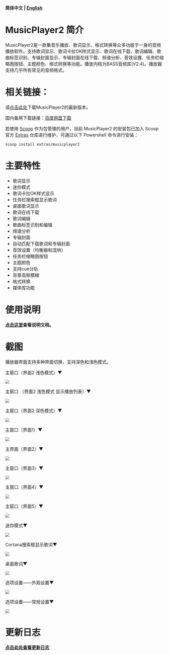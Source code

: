 **简体中文 | [English](https://github.com/zhongyang219/MusicPlayer2/blob/master/README_en-us.md)**

# MusicPlayer2 简介

MusicPlayer2是一款集音乐播放、歌词显示、格式转换等众多功能于一身的音频播放软件。支持歌词显示、歌词卡拉OK样式显示、歌词在线下载、歌词编辑、歌曲标签识别、专辑封面显示、专辑封面在线下载、频谱分析、音效设置、任务栏缩略图按钮、主题颜色、格式转换等功能。播放内核为BASS音频库(V2.4)。播放器支持几乎所有常见的音频格式。

# 相关链接：

请[点击此处](https://github.com/zhongyang219/MusicPlayer2/releases)下载MusicPlayer2的最新版本。

国内备用下载链接：[百度网盘下载](https://pan.baidu.com/s/1i5QNwFF)

若使用 [Scoop](https://github.com/ScoopInstaller/Scoop) 作为包管理的用户，目前 MusicPlayer2 的安装包已加入 Scoop 官方 [Extras](https://github.com/ScoopInstaller/Extras) 仓库进行维护，可通过以下 Powershell 命令进行安装：

```pwsh
scoop install extras/musicplayer2
```

# 主要特性

* 歌词显示
* 迷你模式
* 歌词卡拉OK样式显示
* 任务栏搜索框显示歌词
* 桌面歌词显示
* 歌词在线下载
* 歌词编辑
* 歌曲标签识别和编辑
* 频谱分析
* 专辑封面
* 自动匹配下载歌词和专辑封面
* 音效设置（均衡器和混响）
* 任务栏缩略图按钮
* 主题颜色
* 支持cue分轨
* 背景高斯模糊
* 格式转换
* 媒体库功能

# 使用说明

**[点击这里](https://github.com/zhongyang219/MusicPlayer2/wiki)查看说明文档。**

# 截图

播放器界面支持多种界面切换，支持深色和浅色模式。

主窗口（界面2 浅色模式）▼

<img src="Screenshots/Main_window.png" style="zoom:80%;" />

主窗口 （界面2 浅色模式 显示播放列表）▼

<img src="Screenshots/main_window_with_playlist.png" style="zoom:80%;" />

主窗口（界面2 深色模式）▼

<img src="Screenshots/Main_window2.png" style="zoom:80%;" />

主窗口（界面1）▼

<img src="Screenshots/main_window_ui1.png" style="zoom:80%;" />

主界面（界面2）▼

<img src="Screenshots/main_window_ui2.png" style="zoom:80%;" />

主窗口（界面3）▼

<img src="Screenshots/main_window_ui3.png" style="zoom:80%;" />

主窗口（界面4）▼

<img src="Screenshots/main_window_ui4.png" style="zoom:80%;" />

主窗口（界面5）▼

<img src="Screenshots/main_window_ui5.png" style="zoom:80%;" />

迷你模式▼

<img src="Screenshots/Mini_mode.png" style="zoom:80%;" />

Cortana搜索框显示歌词▼

<img src="Screenshots/Cortana_lyric.png" style="zoom:80%;" />

桌面歌词▼

<img src="Screenshots/desktop_lyric.jpg" style="zoom:80%;" />

选项设置——外观设置▼

<img src="Screenshots/options.png" style="zoom:80%;" />

选项设置——常规设置▼

<img src="Screenshots/options2.png" style="zoom:80%;" />

# 更新日志

**[点击此处查看更新日志](https://github.com/zhongyang219/MusicPlayer2/blob/master/Documents/update_log.md)**
